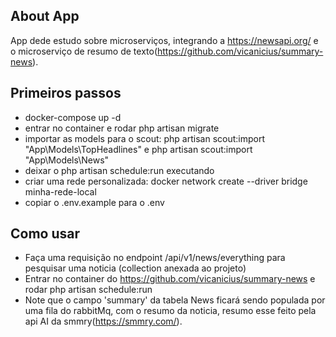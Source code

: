 ## About App

App dede estudo sobre microserviços, integrando a https://newsapi.org/ e o microserviço de resumo de texto(https://github.com/vicanicius/summary-news). 

## Primeiros passos

* docker-compose up -d
* entrar no container e rodar php artisan migrate 
* importar as models para o scout:  php artisan scout:import "App\Models\TopHeadlines" e  php artisan scout:import "App\Models\News"
* deixar o php artisan schedule:run executando
* criar uma rede personalizada: docker network create --driver bridge minha-rede-local
* copiar o .env.example para o .env

## Como usar
* Faça uma requisição no endpoint /api/v1/news/everything para pesquisar uma noticia (collection anexada ao projeto)
* Entrar no container do https://github.com/vicanicius/summary-news e rodar php artisan schedule:run
* Note que o campo 'summary' da tabela News ficará sendo populada por uma fila do rabbitMq, com o resumo da noticia, resumo esse feito pela api AI da smmry(https://smmry.com/).

